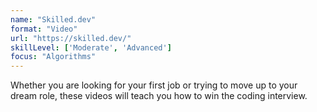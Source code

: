 ```yaml
---
name: "Skilled.dev"
format: "Video"
url: "https://skilled.dev/"
skillLevel: ['Moderate', 'Advanced']
focus: "Algorithms"
---
```


Whether you are looking for your first job or trying to move up to your dream role, these videos will teach you how to win the coding interview.
